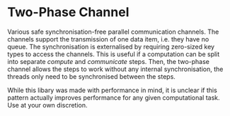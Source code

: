 # Two-Phase Channel

Various safe synchronisation-free parallel communication channels.
The channels support the transmission of one data item, i.e. they have no queue.
The synchronisation is externalised by requiring zero-sized key types to access the channels.
This is useful if a computation can be split into separate *compute* and *communicate* steps.
Then, the two-phase channel allows the steps to work without any internal synchronisation, the threads only need to be synchronised between the steps.

While this libary was made with performance in mind, it is unclear if this pattern actually improves performance for any given computational task.
Use at your own discretion.
